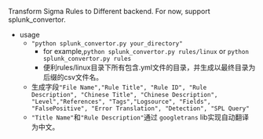 Transform Sigma Rules to Different backend.
For now, support splunk_convertor.

* usage
  * `"python splunk_convertor.py your_directory"`
    * for example,`python splunk_convertor.py rules/linux` or `python splunk_convertor.py rules`
    * 便利rules/linux目录下所有包含.yml文件的目录，并生成以最终目录为后缀的csv文件名。
  * 生成字段`"File Name","Rule Title", "Rule ID", "Rule Description", "Chinese Title", "Chinese Description", "Level","References", "Tags","Logsource", "Fields", "FalsePositive", "Error Translation", "Detection", "SPL Query"`
  * `"Title Name"`和`"Rule Description"`通过 `googletrans` lib实现自动翻译为中文。